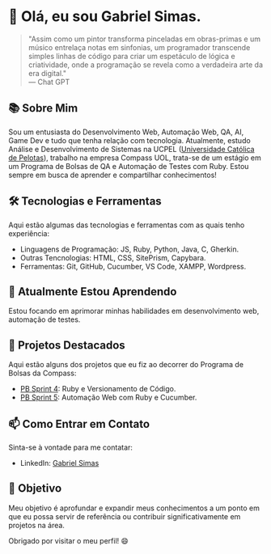 <!-- Gabriel Simas -->
# 👋 Olá, eu sou Gabriel Simas.

> "Assim como um pintor transforma pinceladas em obras-primas e um músico entrelaça notas em sinfonias, um programador transcende simples linhas de código para criar um espetáculo de lógica e criatividade, onde a programação se revela como a verdadeira arte da era digital."  
> — Chat GPT

## 📚 Sobre Mim

Sou um entusiasta do Desenvolvimento Web, Automação Web, QA, AI, Game Dev e tudo que tenha relação com tecnologia. Atualmente, estudo Análise e Desenvolvimento de Sistemas na UCPEL ([Universidade Católica de Pelotas](https://ucpel.edu.br/)), trabalho na empresa Compass UOL, trata-se de um estágio em um Programa de Bolsas de QA e Automação de Testes com Ruby. Estou sempre em busca de aprender e compartilhar conhecimentos!

## 🛠️ Tecnologias e Ferramentas

Aqui estão algumas das tecnologias e ferramentas com as quais tenho experiência:

- Linguagens de Programação: JS, Ruby, Python, Java, C, Gherkin.
- Outras Tencnologias: HTML, CSS, SitePrism, Capybara.
- Ferramentas: Git, GitHub, Cucumber, VS Code, XAMPP, Wordpress.

## 🌱 Atualmente Estou Aprendendo

Estou focando em aprimorar minhas habilidades em desenvolvimento web, automação de testes.

## 💼 Projetos Destacados

Aqui estão alguns dos projetos que eu fiz ao decorrer do Programa de Bolsas da Compass:

- [PB Sprint 4](https://github.com/Gabriel-Simas/RealityStone_-Gabriel_Roberto-_Compass): Ruby e Versionamento de Código.
- [PB Sprint 5](https://github.com/Gabriel-Simas/PB_Sprint-5_-Gabriel_Roberto-_Compass): Automação Web com Ruby e Cucumber.

## 📫 Como Entrar em Contato

Sinta-se à vontade para me contatar:

- LinkedIn: [Gabriel Simas](https://www.linkedin.com/in/gabriel-simas-roberto-da-silva-865430266/)

## 🎯 Objetivo

Meu objetivo é aprofundar e expandir meus conhecimentos a um ponto em que eu possa servir de referência ou contribuir significativamente em projetos na área.

Obrigado por visitar o meu perfil! 😄
